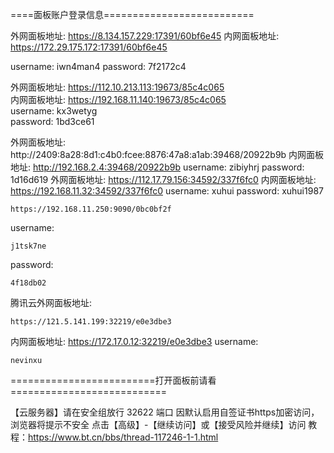 ====面板账户登录信息==========================


 外网面板地址: https://8.134.157.229:17391/60bf6e45
 内网面板地址: https://172.29.175.172:17391/60bf6e45

 username: iwn4man4
 password: 7f2172c4

外网面板地址: https://112.10.213.113:19673/85c4c065  
内网面板地址: https://192.168.11.140:19673/85c4c065  
username: kx3wetyg  
password: 1bd3ce61


 外网面板地址: http://2409:8a28:8d1:c4b0:fcee:8876:47a8:a1ab:39468/20922b9b
 内网面板地址: http://192.168.2.4:39468/20922b9b
 username: zibiyhrj
 password: 1d16d619
 外网面板地址: https://112.17.79.156:34592/337f6fc0
 内网面板地址: https://192.168.11.32:34592/337f6fc0
	 username: xuhui
 password: xuhui1987

```
https://192.168.11.250:9090/0bc0bf2f
```

 username: 
```
j1tsk7ne
```

 password: 
```
4f18db02
```


腾讯云外网面板地址:  
```
https://121.5.141.199:32219/e0e3dbe3
```

内网面板地址:  https://172.17.0.12:32219/e0e3dbe3
username: 
```
nevinxu
```



=========================打开面板前请看===========================

 【云服务器】请在安全组放行 32622 端口
 因默认启用自签证书https加密访问，浏览器将提示不安全
 点击【高级】-【继续访问】或【接受风险并继续】访问
 教程：https://www.bt.cn/bbs/thread-117246-1-1.html